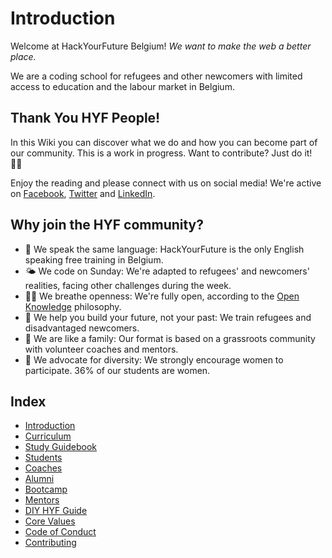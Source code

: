# Introduction

Welcome at HackYourFuture Belgium! _We want to make the web a better place._

We are a coding school for refugees and other newcomers with limited access to education and the labour market in Belgium.

## Thank You HYF People!

In this Wiki you can discover what we do and how you can become part of our community. This is a work in progress. Want to contribute? Just do it! 💪🏽

Enjoy the reading and please connect with us on social media! We're active on [Facebook](https://https://www.facebook.com/HackYFutureBE/), [Twitter](https://twitter.com/HackYFutureBE) and [LinkedIn](https://www.linkedin.com/company/hackyourfuture-belgium/).

## Why join the HYF community?

* 💬 We speak the same language: HackYourFuture is the only English speaking free training in Belgium.
* 🌤 We code on Sunday: We're adapted to refugees' and newcomers' realities, facing other challenges during the week.
* 👐🏼 We breathe openness: We're fully open, according to the [Open Knowledge](http://be.okfn.org/) philosophy.
* 🚀 We help you build your future, not your past: We train refugees and disadvantaged newcomers.
* 🧡 We are like a family: Our format is based on a grassroots community with volunteer coaches and mentors.
* 🧕 We advocate for diversity: We strongly encourage women to participate. 36% of our students are women.

## Index

* [Introduction](https://home.hackyourfuture.be)
* [Curriculum](https://home.hackyourfuture.be/curriculum)
* [Study Guidebook](https://study.hackyourfuture.be/)
* [Students](https://home.hackyourfuture.be/students)
* [Coaches](https://home.hackyourfuture.be/coaches)
* [Alumni](https://home.hackyourfuture.be/alumni)
* [Bootcamp](https://home.hackyourfuture.be/bootcamp)
* [Mentors](https://home.hackyourfuture.be/mentors)
* [DIY HYF Guide](https://diy.hackyourfuture.be/)
* [Core Values](https://home.hackyourfuture.be/core-values)
* [Code of Conduct](https://home.hackyourfuture.be/code-of-conduct)
* [Contributing](https://home.hackyourfuture.be/contributing)

